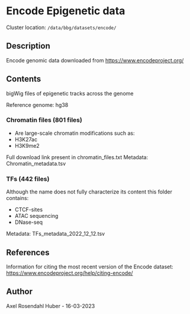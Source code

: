 # Encode Epigenetic data

Cluster location:
`/data/bbg/datasets/encode/`

## Description

Encode genomic data downloaded from <https://www.encodeproject.org/>

## Contents

bigWig files of epigenetic tracks across the genome

Reference genome: hg38

### Chromatin files (801 files)

- Are large-scale chromatin modifications such as:
- H3K27ac
- H3K9me2

Full download link present in chromatin_files.txt
Metadata: Chromatin_metadata.tsv

### TFs (442 files)

Although the name does not fully characterize its content this folder contains:

- CTCF-sites
- ATAC sequencing
- DNase-seq

Metadata: TFs_metadata_2022_12_12.tsv

## References

Information for citing the most recent version of the Encode dataset:
<https://www.encodeproject.org/help/citing-encode/>

## Author

Axel Rosendahl Huber - 16-03-2023
